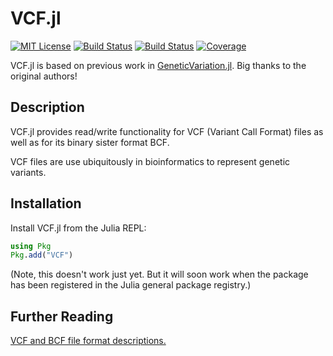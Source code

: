 # VCF.jl

<!--
[![Stable documentation](https://img.shields.io/badge/docs-stable-blue.svg?style=flat-square)](https://rasmushenningsson.github.io/VCF.jl/stable)
[![Latest documentation](https://img.shields.io/badge/docs-latest-blue.svg?style=flat-square)](https://rasmushenningsson.github.io/VCF.jl/latest)
-->

[![MIT License](https://img.shields.io/badge/license-MIT-green.svg?style=flat-square)](https://github.com/rasmushenningsson/VCF.jl/blob/master/LICENSE)
[![Build Status](https://github.com/rasmushenningsson/VCF.jl/workflows/CI/badge.svg)](https://github.com/rasmushenningsson/VCF.jl/actions)
[![Build Status](https://ci.appveyor.com/api/projects/status/github/rasmushenningsson/VCF.jl?svg=true)](https://ci.appveyor.com/project/rasmushenningsson/VCF-jl)
[![Coverage](https://codecov.io/gh/rasmushenningsson/VCF.jl/branch/master/graph/badge.svg)](https://codecov.io/gh/rasmushenningsson/VCF.jl)


VCF.jl is based on previous work in [GeneticVariation.jl](https://github.com/BioJulia/GeneticVariation.jl).
Big thanks to the original authors!

## Description

VCF.jl provides read/write functionality for VCF (Variant Call Format) files as
well as for its binary sister format BCF.

VCF files are use ubiquitously in bioinformatics to represent genetic variants.


## Installation

Install VCF.jl from the Julia REPL:

```julia
using Pkg
Pkg.add("VCF")
```
(Note, this doesn't work just yet. But it will soon work when the package has
been registered in the Julia general package registry.)

## Further Reading
[VCF and BCF file format descriptions.](https://samtools.github.io/hts-specs/)

